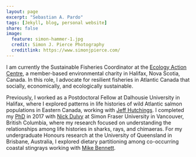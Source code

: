 ```yaml
---
layout: page
excerpt: "Sebastian A. Pardo"
tags: [Jekyll, blog, personal website]
share: false
image:
  feature: simon-hammer-1.jpg
  credit: Simon J. Pierce Photography
  creditlink: https://www.simonjpierce.com/
---
```


I am currently the Sustainable Fisheries Coordinator at the [Ecology Action Centre](https://ecologyaction.ca), a member-based environmental charity in Halifax, Nova Scotia, Canada. In this role, I advocate for resilient fisheries in Atlantic Canada that socially, economically, and ecologically sustainable. 

Previously, I worked as a Postdoctoral Fellow at Dalhousie University in Halifax, where I explored patterns in life histories of wild Atlantic salmon populations in Eastern Canada, working with 
[Jeff Hutchings](http://www.fishlifehistory.ca/).
I completed my [PhD](http://summit.sfu.ca/item/17259) in 2017 with [Nick Dulvy](http://www.dulvy.com) at Simon Fraser University in Vancouver, British Columbia, where my research focused on understanding the relationships among life histories in sharks, rays, and chimaeras. 
For my undergraduate Honours research at the University of Queensland in Brisbane, Australia, I explored dietary partitioning among co-occurring coastal stingrays working with [Mike Bennett](https://biomedical-sciences.uq.edu.au/profile/738/mike-bennett). 




